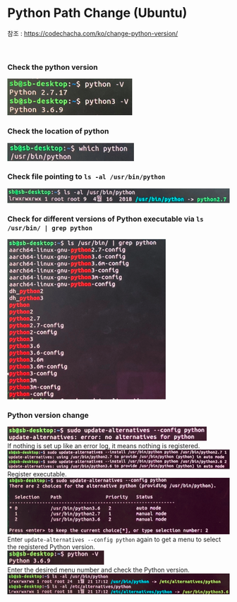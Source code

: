 # Python Path Change (Ubuntu)
참조 : https://codechacha.com/ko/change-python-version/ <br><br><br>
### Check the python version
![pythonVersion](https://github.com/Kim-SuBin/2020_winter_Intern/blob/master/img/pythonVersion.PNG)

### Check the location of python
![whichPython](https://github.com/Kim-SuBin/2020_winter_Intern/blob/master/img/whichPython.PNG)

### Check file pointing to `ls -al /usr/bin/python`
![pythonFile](https://github.com/Kim-SuBin/2020_winter_Intern/blob/master/img/pythonFile.PNG)

### Check for different versions of Python executable via `ls /usr/bin/ | grep python`
![grepPython](https://github.com/Kim-SuBin/2020_winter_Intern/blob/master/img/grepPython.PNG)

### Python version change
![checkAlternatives](https://github.com/Kim-SuBin/2020_winter_Intern/blob/master/img/checkAlternatives.PNG)
<br> If nothing is set up like an error log, it means nothing is registered. <br>
![addAlternatives](https://github.com/Kim-SuBin/2020_winter_Intern/blob/master/img/addAlternatives.PNG)
<br> Register executable. <br>
![changeConfig](https://github.com/Kim-SuBin/2020_winter_Intern/blob/master/img/changeConfig.PNG)
<br> Enter `update-alternatives --config python` again to get a menu to select the registered Python version. <br>
![changedPython](https://github.com/Kim-SuBin/2020_winter_Intern/blob/master/img/changedPython.PNG)
<br> Enter the desired menu number and check the Python version. <br>
![changedBinAndAlternatives](https://github.com/Kim-SuBin/2020_winter_Intern/blob/master/img/changedBinAndAlternatives.PNG)
